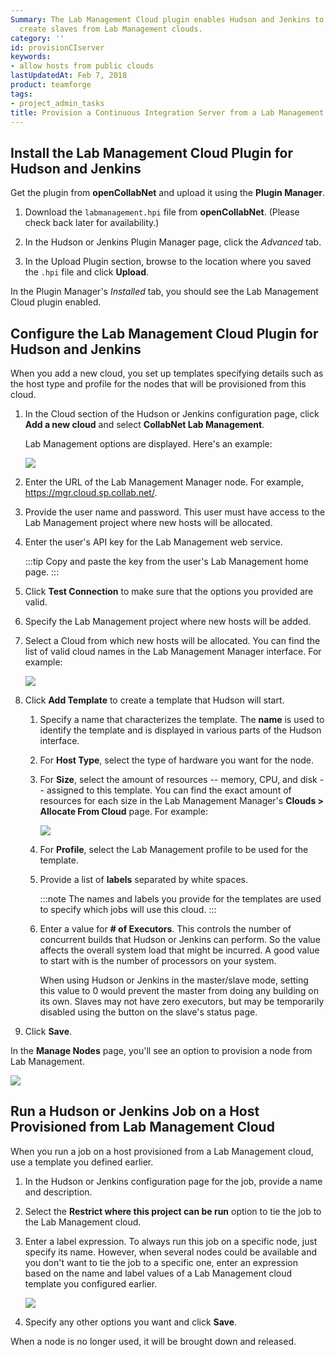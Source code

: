 ```yaml
---
Summary: The Lab Management Cloud plugin enables Hudson and Jenkins to automatically
  create slaves from Lab Management clouds.
category: ''
id: provisionCIserver
keywords:
- allow hosts from public clouds
lastUpdatedAt: Feb 7, 2018
product: teamforge
tags:
- project_admin_tasks
title: Provision a Continuous Integration Server from a Lab Management Cloud
---
```



## Install the Lab Management Cloud Plugin for Hudson and Jenkins

Get the plugin from **openCollabNet** and upload it using the **Plugin Manager**.

 1. Download the `labmanagement.hpi` file from **openCollabNet**. (Please check back later for availability.)

 2. In the Hudson or Jenkins Plugin Manager page, click the _Advanced_ tab.

 3. In the Upload Plugin section, browse to the location where you saved the `.hpi` file and click **Upload**.


In the Plugin Manager's _Installed_ tab, you should see the Lab Management Cloud plugin enabled.


## Configure the Lab Management Cloud Plugin for Hudson and Jenkins

When you add a new cloud, you set up templates specifying details such as the host type and profile for the nodes that will be provisioned from this cloud.

 1. In the Cloud section of the Hudson or Jenkins configuration page, click **Add a new cloud** and select **CollabNet Lab Management**.

    Lab Management options are displayed. Here's an example:

    ![](/docs/assets/images/lm_configurehudsonplugin.png)

 2. Enter the URL of the Lab Management Manager node. For example, https://mgr.cloud.sp.collab.net/.

 3. Provide the user name and password. This user must have access to the Lab Management project where new hosts will be allocated.

 4. Enter the user's API key for the Lab Management web service.

    :::tip
    Copy and paste the key from the user's Lab Management home page.
    :::

 5. Click **Test Connection** to make sure that the options you provided are valid.

 6. Specify the Lab Management project where new hosts will be added.

 7. Select a Cloud from which new hosts will be allocated. You can find the list of valid cloud names in the Lab Management Manager interface. For example:

    ![](/docs/assets/images/lm_cloudlist.png)

 8. Click **Add Template** to create a template that Hudson will start.

    1. Specify a name that characterizes the template. The **name** is used to identify the template and is displayed in various parts of the Hudson interface.

    2. For **Host Type**, select the type of hardware you want for the node.

    3. For **Size**, select the amount of resources -- memory, CPU, and disk -- assigned to this template. You can find the exact amount of resources for each size in the Lab Management Manager's **Clouds > Allocate From Cloud** page. For example:

       ![](/docs/assets/images/lm_cloudallocate.png)

    4. For **Profile**, select the Lab Management profile to be used for the template.

    5. Provide a list of **labels** separated by white spaces.

       :::note
       The names and labels you provide for the templates are used to specify which jobs will use this cloud.
       :::

    6. Enter a value for **# of Executors**. This controls the number of concurrent builds that Hudson or Jenkins can perform. So the value affects the overall system load that might be incurred. A good value to start with is the number of processors on your system.

       When using Hudson or Jenkins in the master/slave mode, setting this value to 0 would prevent the master from doing any building on its own. Slaves may not have zero executors, but may be temporarily disabled using the button on the slave's status page.

 9. Click **Save**.

In the **Manage Nodes** page, you'll see an option to provision a node from Lab Management.

 ![](/docs/assets/images/lm_configurehudsonplugin1.png)

## Run a Hudson or Jenkins Job on a Host Provisioned from Lab Management Cloud

When you run a job on a host provisioned from a Lab Management cloud, use a template you defined earlier.

 1. In the Hudson or Jenkins configuration page for the job, provide a name and description.

 2. Select the **Restrict where this project can be run** option to tie the job to the Lab Management cloud.

 3. Enter a label expression. To always run this job on a specific node, just specify its name. However, when several nodes could be available and you don't want to tie the job to a specific one, enter an expression based on the name and label values of a Lab Management cloud template you configured earlier.

    ![](/docs/assets/images/lm_configurejob1.png)

 4. Specify any other options you want and click **Save**.

 When a node is no longer used, it will be brought down and released.
